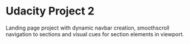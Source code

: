 # Udacity Project 2
Landing page project with dynamic navbar creation, smoothscroll navigation to sections and visual cues for section elements in viewport.

